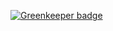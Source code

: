 
[![Greenkeeper badge](https://badges.greenkeeper.io/rwieruch/webhooks-blog.svg?token=44524f75d5d2f12ecde13c5d4e1d0362a4882c294fb11996391c3967a8f66e75&ts=1566891719101)](https://greenkeeper.io/)
